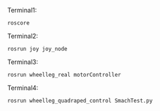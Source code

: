 Terminal1:
```
roscore
```

Terminal2:
```
rosrun joy joy_node
```

Terminal3:
```
rosrun wheelleg_real motorController
```

Terminal4:
```
rosrun wheelleg_quadraped_control SmachTest.py
```
